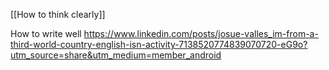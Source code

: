 [[How to think clearly]]

How to write well
https://www.linkedin.com/posts/josue-valles_im-from-a-third-world-country-english-isn-activity-7138520774839070720-eG9o?utm_source=share&utm_medium=member_android